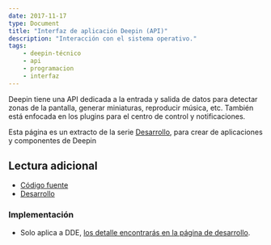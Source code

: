 ```yaml
---
date: 2017-11-17
type: Document
title: "Interfaz de aplicación Deepin (API)"
description: "Interacción con el sistema operativo."
tags:
    - deepin-técnico
    - api
    - programacion
    - interfaz
---
```

Deepin tiene una API dedicada a la entrada y salida de datos para detectar zonas de la pantalla, generar miniaturas, reproducir música, etc. También está enfocada en los plugins para el centro de control y notificaciones.

Esta página es un extracto de la serie <a href="/desarrollo">Desarrollo</a>, para crear de aplicaciones y componentes de Deepin

## Lectura adicional
* [Código fuente](https://github.com/linuxdeepin/dde-api)
* [Desarrollo](https://cr.deepin.io/#/admin/projects/dde/dde-api)

### Implementación
* Solo aplica a DDE, [los detalle encontrarás en la página de desarrollo](https://www.deepin.org/en/developer-community/development/).
